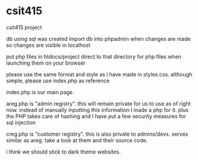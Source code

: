 # csit415
csit415 project 

db using sql was created
import db into phpadmin when changes are made 
so changes are visible in localhost

put php files in htdocs/project
direct to that directory for php files
when launching them on your browser

please use the same format and style as 
i have made in styles.css.
although simple, please use index.php as reference

index.php is our main page. 

areg.php is "admin registry". this will remain
private for us to use as of right now. instead of manually
inputting this information I made a php for it. plus the PHP
takes care of hashing and I have put a few security measures for 
sql injection

creg.php is "customer registry". this is also private to
admins/devs. serves similar as areg. take a look at them and their 
source code. 

i think we should stick to dark theme websites.